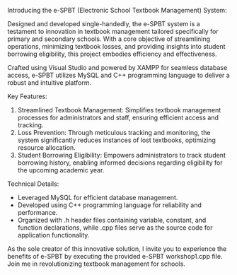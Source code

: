 Introducing the e-SPBT (Electronic School Textbook Management) System:

Designed and developed single-handedly, the e-SPBT system is a testament to innovation in textbook management tailored specifically for primary and secondary schools. With a core objective of streamlining operations, minimizing textbook losses, and providing insights into student borrowing eligibility, this project embodies efficiency and effectiveness.

Crafted using Visual Studio and powered by XAMPP for seamless database access, e-SPBT utilizes MySQL and C++ programming language to deliver a robust and intuitive platform.

Key Features:
1. Streamlined Textbook Management: Simplifies textbook management processes for administrators and staff, ensuring efficient access and tracking.
2. Loss Prevention: Through meticulous tracking and monitoring, the system significantly reduces instances of lost textbooks, optimizing resource allocation.
3. Student Borrowing Eligibility: Empowers administrators to track student borrowing history, enabling informed decisions regarding eligibility for the upcoming academic year.

Technical Details:
- Leveraged MySQL for efficient database management.
- Developed using C++ programming language for reliability and performance.
- Organized with .h header files containing variable, constant, and function declarations, while .cpp files serve as the source code for application functionality.

As the sole creator of this innovative solution, I invite you to experience the benefits of e-SPBT by executing the provided e-SPBT workshop1.cpp file. Join me in revolutionizing textbook management for schools.
